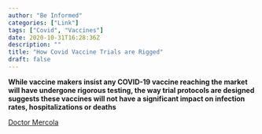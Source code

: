 ```yaml
---
author: "Be Informed"
categories: ["Link"]
tags: ["Covid", "Vaccines"]
date: 2020-10-31T16:28:36Z
description: ""
title: "How Covid Vaccine Trials are Rigged"
draft: false
---
```


**While vaccine makers insist any COVID-19 vaccine reaching the market will have undergone rigorous testing, the way trial protocols are designed suggests these vaccines will not have a significant impact on infection rates, hospitalizations or deaths**  

[Doctor Mercola](https://articles.mercola.com/sites/articles/archive/2020/10/27/covid-vaccine-trials.aspx)